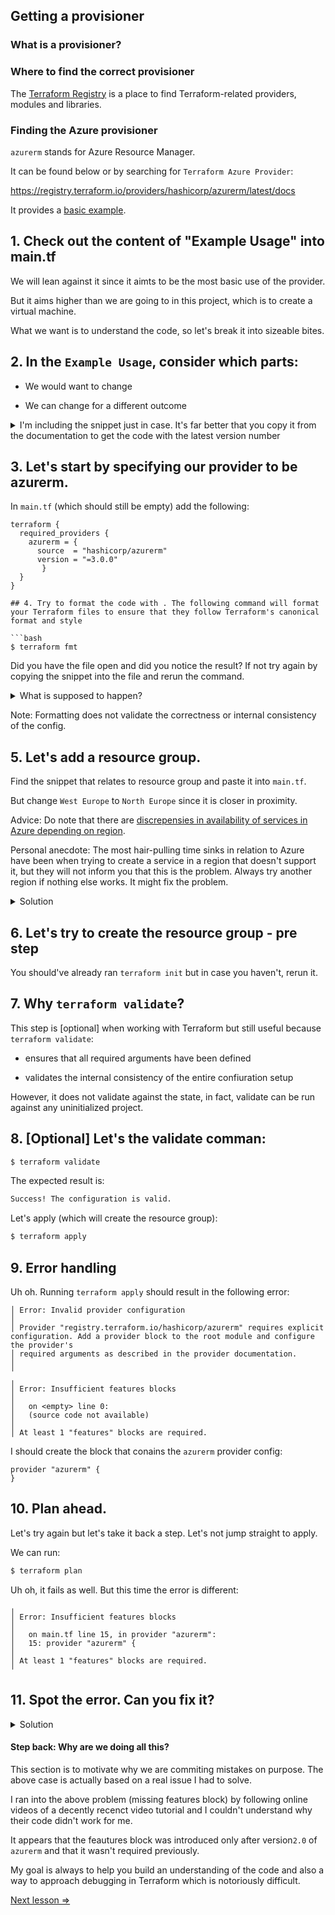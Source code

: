 ## Getting a provisioner

### What is a provisioner?

### Where to find the correct provisioner

The [Terraform Registry](https://registry.terraform.io/) is a place to find Terraform-related providers, modules and libraries. 


### Finding the Azure provisioner

`azurerm` stands for Azure Resource Manager.

It can be found below or by searching for `Terraform Azure Provider`:

https://registry.terraform.io/providers/hashicorp/azurerm/latest/docs

It provides a [basic example](https://registry.terraform.io/providers/hashicorp/azurerm/latest/docs#example-usage).

## 1. Check out the content of "Example Usage" into main.tf

We will lean against it since it aimts to be the most basic use of the provider.

But it aims higher than we are going to in this project, which is to create a virtual machine. 

What we want is to understand the code, so let's break it into sizeable bites. 

## 2. In the `Example Usage`, consider which parts:

* We would want to change

* We can change for a different outcome


<details> 
  <summary>I'm including the snippet just in case. It's far better that you copy it from the documentation to get the code with the latest version number</summary>

```hcl
# We strongly recommend using the required_providers block to set the
# Azure Provider source and version being used
terraform {
  required_providers {
    azurerm = {
      source  = "hashicorp/azurerm"
      version = "=3.0.0"
    }
  }
}

# Configure the Microsoft Azure Provider
provider "azurerm" {
  features {}
}

# Create a resource group
resource "azurerm_resource_group" "example" {
  name     = "example-resources"
  location = "West Europe"
}

# Create a virtual network within the resource group
resource "azurerm_virtual_network" "example" {
  name                = "example-network"
  resource_group_name = azurerm_resource_group.example.name
  location            = azurerm_resource_group.example.location
  address_space       = ["10.0.0.0/16"]
}
```
</details>


## 3. Let's start by specifying our provider to be azurerm. 

In `main.tf` (which should still be empty) add the following:

```hcl
terraform {
  required_providers {
    azurerm = {
      source  = "hashicorp/azurerm"
      version = "=3.0.0"
       }
  }
}

## 4. Try to format the code with . The following command will format your Terraform files to ensure that they follow Terraform's canonical format and style

```bash
$ terraform fmt
```

Did you have the file open and did you notice the result? If not try again by copying the snippet into the file and rerun the command.


<details> 
  <summary>What is supposed to happen?</summary>
   
    I intentionally mis-indented a closing curly brace. When running the command you should notice that the code is formated to fix the indentation.
</details>

Note: Formatting does not validate the correctness or internal consistency of the config. 

## 5. Let's add a resource group. 

Find the snippet that relates to resource group and paste it into `main.tf`. 

But change `West Europe` to `North Europe` since it is closer in proximity. 

Advice: Do note that there are [discrepensies in availability of services in Azure depending on region](https://azure.microsoft.com/en-us/explore/global-infrastructure/geographies/#geographies). 

Personal anecdote: The most hair-pulling time sinks in relation to Azure have been when trying to create a service in a region that doesn't support it, but they will not inform you that this is the problem. Always try another region if nothing else works. It might fix the problem. 

<details> 
  <summary>Solution</summary>
   
   Add this to `main.tf`:
  ```terraform
  resource "azurerm_resource_group" "example" {
    name     = "example-resources"
    location = "`North Europe"
  }
  ```
</details>

## 6. Let's try to create the resource group - pre step

You should've already ran `terraform init` but in case you haven't, rerun it. 

## 7. Why `terraform validate`?

This step is [optional] when working with Terraform but still useful because `terraform validate`:

* ensures that all required arguments have been defined

* validates the internal consistency of the entire confiuration setup

However, it does not validate against the state, in fact, validate can be run against any uninitialized project. 


## 8. [Optional] Let's the validate comman:

```bash
$ terraform validate
```


The expected result is:

```bash
Success! The configuration is valid.
```

Let's apply (which will create the resource group):

```bash
$ terraform apply
```

## 9. Error handling

Uh oh. Running `terraform apply` should result in the following error:

```
│ Error: Invalid provider configuration
│ 
│ Provider "registry.terraform.io/hashicorp/azurerm" requires explicit configuration. Add a provider block to the root module and configure the provider's
│ required arguments as described in the provider documentation.
│ 
╵
╷
│ Error: Insufficient features blocks
│ 
│   on <empty> line 0:
│   (source code not available)
│ 
│ At least 1 "features" blocks are required.
```

I should create the block that conains the `azurerm` provider config:

```hcl
provider "azurerm" {
}
```

## 10. Plan ahead.

Let's try again but let's take it back a step. Let's not jump straight to apply. 

We can run:

```bash
$ terraform plan
```
Uh oh, it fails as well. But this time the error is different:

```
╷
│ Error: Insufficient features blocks
│ 
│   on main.tf line 15, in provider "azurerm":
│   15: provider "azurerm" {
│ 
│ At least 1 "features" blocks are required.
╵
```

## 11. Spot the error. Can you fix it?

<details> 
  <summary>Solution</summary>
   
   Add an empty features block to the provider config block.

   The entire provider config block for reference:

  ```terraform
    provider "azurerm" {
      features {}
    }
  ```
</details>

#### Step back: Why are we doing all this?

This section is to motivate why we are commiting mistakes on purpose. The above case is actually based on a real issue I had to solve. 

I ran into the above problem (missing features block) by following online videos of a decently recenct video tutorial and I couldn't understand why their code didn't work for me. 

It appears that the feautures block was introduced only after version`2.0` of `azurerm` and that it wasn't required previously. 

My goal is always to help you build an understanding of the code and also a way to approach debugging in Terraform which is notoriously difficult. 

[Next lesson =>](./05._Create_The_Resource_Group.md)